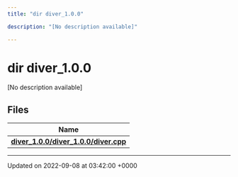 ```yaml
---
title: "dir diver_1.0.0"

description: "[No description available]"

---
```


# dir diver_1.0.0

[No description available]

## Files

| Name           |
| -------------- |
| **[diver_1.0.0/diver_1.0.0/diver.cpp](/documentation/code/files/diver__1_80_80_2diver_8cpp/#file-diver-1-0-0-diver-1-0-0-diver-cpp)**  |






-------------------------------

Updated on 2022-09-08 at 03:42:00 +0000
